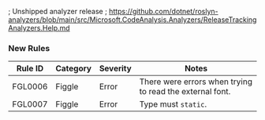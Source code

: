 ﻿; Unshipped analyzer release
; https://github.com/dotnet/roslyn-analyzers/blob/main/src/Microsoft.CodeAnalysis.Analyzers/ReleaseTrackingAnalyzers.Help.md

### New Rules

Rule ID | Category | Severity | Notes
--------|----------|----------|--------------------
FGL0006 | Figgle   |  Error   | There were errors when trying to read the external font.
FGL0007 | Figgle   |  Error   | Type must `static`.